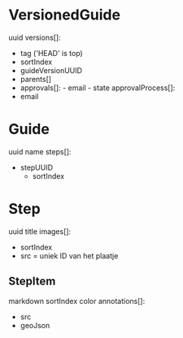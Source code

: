 # VersionedGuide

uuid
versions[]:

- tag ('HEAD' is top)
- sortIndex
- guideVersionUUID
- parents[]
- approvals[]: - email - state
  approvalProcess[]:
- email

# Guide

uuid
name
steps[]:

- stepUUID
  - sortIndex

# Step

uuid
title
images[]:

- sortIndex
- src = uniek ID van het plaatje

## StepItem

markdown
sortIndex
color
annotations[]:

- src
- geoJson

